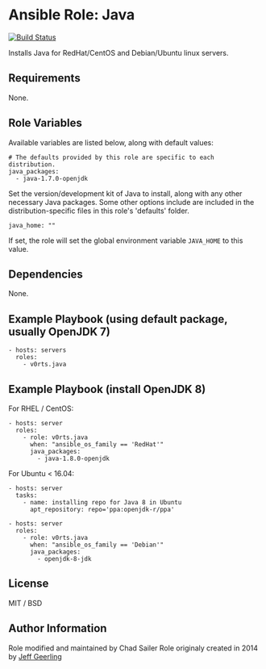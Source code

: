 # Ansible Role: Java

[![Build Status](https://travis-ci.org/v0rts/ansible-role-java.svg?branch=master)](https://travis-ci.org/v0rts/ansible-role-java)

Installs Java for RedHat/CentOS and Debian/Ubuntu linux servers.

## Requirements

None.

## Role Variables

Available variables are listed below, along with default values:

    # The defaults provided by this role are specific to each distribution.
    java_packages:
      - java-1.7.0-openjdk

Set the version/development kit of Java to install, along with any other necessary Java packages. Some other options include are included in the distribution-specific files in this role's 'defaults' folder.

    java_home: ""

If set, the role will set the global environment variable `JAVA_HOME` to this value.

## Dependencies

None.

## Example Playbook (using default package, usually OpenJDK 7)

    - hosts: servers
      roles:
        - v0rts.java

## Example Playbook (install OpenJDK 8)

For RHEL / CentOS:

    - hosts: server
      roles:
        - role: v0rts.java
          when: "ansible_os_family == 'RedHat'"
          java_packages:
            - java-1.8.0-openjdk

For Ubuntu < 16.04:

    - hosts: server
      tasks:
        - name: installing repo for Java 8 in Ubuntu
  	      apt_repository: repo='ppa:openjdk-r/ppa'
    
    - hosts: server
      roles:
        - role: v0rts.java
          when: "ansible_os_family == 'Debian'"
          java_packages:
            - openjdk-8-jdk

## License

MIT / BSD

## Author Information

Role modified and maintained by Chad Sailer
Role originaly created in 2014 by [Jeff Geerling](http://www.jeffgeerling.com/) 
